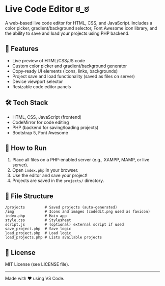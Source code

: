 # Live Code Editor ಠ_ಠ

A web-based live code editor for HTML, CSS, and JavaScript. Includes a color picker, gradient/background selector, Font Awesome icon library, and the ability to save and load your projects using PHP backend.

## 🚀 Features
- Live preview of HTML/CSS/JS code
- Custom color picker and gradient/background generator
- Copy-ready UI elements (icons, links, backgrounds)
- Project save and load functionality (saved as files on server)
- Device viewport selector
- Resizable code editor panels

## 🛠 Tech Stack
- HTML, CSS, JavaScript (frontend)
- CodeMirror for code editing
- PHP (backend for saving/loading projects)
- Bootstrap 5, Font Awesome

## 🧩 How to Run
1. Place all files on a PHP-enabled server (e.g., XAMPP, MAMP, or live server).
2. Open `index.php` in your browser.
3. Use the editor and save your project!
4. Projects are saved in the `projects/` directory.

## 📂 File Structure
```
/projects         # Saved projects (auto-generated)
/img              # Icons and images (codedit.png used as favicon)
index.php         # Main app
style.css         # Stylesheet
script.js         # (optional) external script if used
save_project.php  # Save logic
load_project.php  # Load logic
load_projects.php # Lists available projects
```

## 📄 License
MIT License (see LICENSE file).

---
Made with ❤️ using VS Code.

